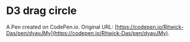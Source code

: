 # D3 drag circle

A Pen created on CodePen.io. Original URL: [https://codepen.io/Ritwick-Das/pen/dyavJMy](https://codepen.io/Ritwick-Das/pen/dyavJMy).

